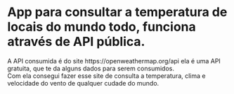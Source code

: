 # App para consultar a temperatura de locais do mundo todo, funciona através de API pública.

<p>
  A API consumida é do site https://openweathermap.org/api ela é uma API gratuita, que te da alguns dados para serem consumidos.<br>
  Com ela consegui fazer esse site de consulta a temperatura, clima e velocidade do vento de qualquer cudade do mundo.
</p>
